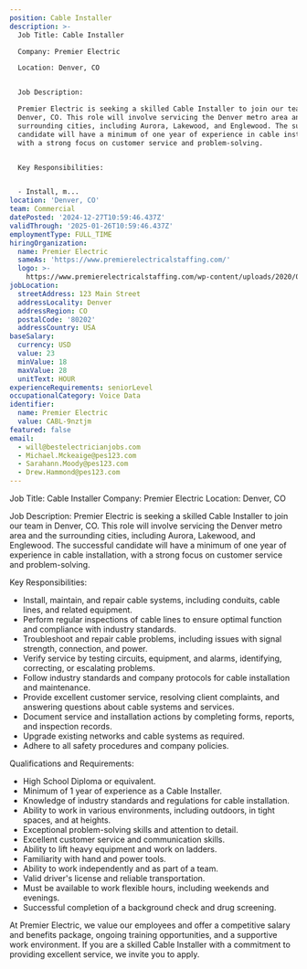 ```yaml
---
position: Cable Installer
description: >-
  Job Title: Cable Installer 

  Company: Premier Electric 

  Location: Denver, CO 


  Job Description: 

  Premier Electric is seeking a skilled Cable Installer to join our team in
  Denver, CO. This role will involve servicing the Denver metro area and the
  surrounding cities, including Aurora, Lakewood, and Englewood. The successful
  candidate will have a minimum of one year of experience in cable installation,
  with a strong focus on customer service and problem-solving.


  Key Responsibilities: 


  - Install, m...
location: 'Denver, CO'
team: Commercial
datePosted: '2024-12-27T10:59:46.437Z'
validThrough: '2025-01-26T10:59:46.437Z'
employmentType: FULL_TIME
hiringOrganization:
  name: Premier Electric
  sameAs: 'https://www.premierelectricalstaffing.com/'
  logo: >-
    https://www.premierelectricalstaffing.com/wp-content/uploads/2020/05/Premier-Electrical-Staffing-logo.png
jobLocation:
  streetAddress: 123 Main Street
  addressLocality: Denver
  addressRegion: CO
  postalCode: '80202'
  addressCountry: USA
baseSalary:
  currency: USD
  value: 23
  minValue: 18
  maxValue: 28
  unitText: HOUR
experienceRequirements: seniorLevel
occupationalCategory: Voice Data
identifier:
  name: Premier Electric
  value: CABL-9nztjm
featured: false
email:
  - will@bestelectricianjobs.com
  - Michael.Mckeaige@pes123.com
  - Sarahann.Moody@pes123.com
  - Drew.Hammond@pes123.com
---
```




Job Title: Cable Installer 
Company: Premier Electric 
Location: Denver, CO 

Job Description: 
Premier Electric is seeking a skilled Cable Installer to join our team in Denver, CO. This role will involve servicing the Denver metro area and the surrounding cities, including Aurora, Lakewood, and Englewood. The successful candidate will have a minimum of one year of experience in cable installation, with a strong focus on customer service and problem-solving.

Key Responsibilities: 

- Install, maintain, and repair cable systems, including conduits, cable lines, and related equipment.
- Perform regular inspections of cable lines to ensure optimal function and compliance with industry standards.
- Troubleshoot and repair cable problems, including issues with signal strength, connection, and power.
- Verify service by testing circuits, equipment, and alarms, identifying, correcting, or escalating problems.
- Follow industry standards and company protocols for cable installation and maintenance.
- Provide excellent customer service, resolving client complaints, and answering questions about cable systems and services.
- Document service and installation actions by completing forms, reports, and inspection records.
- Upgrade existing networks and cable systems as required.
- Adhere to all safety procedures and company policies.

Qualifications and Requirements: 

- High School Diploma or equivalent.
- Minimum of 1 year of experience as a Cable Installer.
- Knowledge of industry standards and regulations for cable installation.
- Ability to work in various environments, including outdoors, in tight spaces, and at heights.
- Exceptional problem-solving skills and attention to detail.
- Excellent customer service and communication skills.
- Ability to lift heavy equipment and work on ladders.
- Familiarity with hand and power tools.
- Ability to work independently and as part of a team.
- Valid driver's license and reliable transportation.
- Must be available to work flexible hours, including weekends and evenings.
- Successful completion of a background check and drug screening.

At Premier Electric, we value our employees and offer a competitive salary and benefits package, ongoing training opportunities, and a supportive work environment. If you are a skilled Cable Installer with a commitment to providing excellent service, we invite you to apply.
